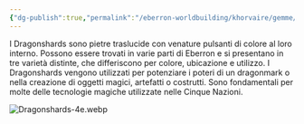 ```yaml
---
{"dg-publish":true,"permalink":"/eberron-worldbuilding/khorvaire/gemme/","noteIcon":"3"}
---
```



I Dragonshards sono pietre traslucide con venature pulsanti di colore al loro interno. Possono essere trovati in varie parti di Eberron e si presentano in tre varietà distinte, che differiscono per colore, ubicazione e utilizzo. I Dragonshards vengono utilizzati per potenziare i poteri di un dragonmark o nella creazione di oggetti magici, artefatti o costrutti. Sono fondamentali per molte delle tecnologie magiche utilizzate nelle Cinque Nazioni.


![Dragonshards-4e.webp](/img/user/Assets/Dragonshards-4e.webp)